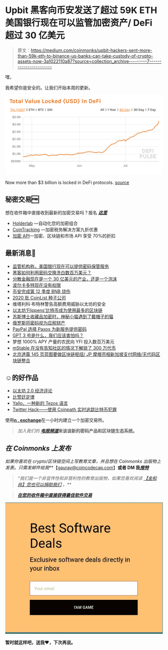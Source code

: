 # Upbit 黑客向币安发送了超过 59K ETH 美国银行现在可以监管加密资产/ DeFi 超过 30 亿美元

> 原文：<https://medium.com/coinmonks/upbit-hackers-sent-more-than-59k-eth-to-binance-us-banks-can-take-custody-of-crypto-assets-now-3a1022110a87?source=collection_archive---------7----------------------->

嘿，

我希望你是安全的。让我们开始本周的更新。

![](img/cb5908bef09bb650c352012e55b86da8.png)

Now more than $3 billion is locked in DeFi protocols. [source](https://defipulse.com/)

## 秘密交易🆓

想在收件箱中直接收到最新的加密交易吗？报名 [***这里***](https://coincodecap.com/)

*   [Holderlab](https://coincodecap.com/product/holderlab-0?scroll=deal) —自动化您的加密组合
*   [CoinTracking](https://coincodecap.com/product/cointracking-8?scroll=deal) —加密税务解决方案九折优惠
*   [加密 API](https://coincodecap.com/product/crypto-apis-8?scroll=deal)—加密、区块链和市场 API 享受 70%的折扣

## 最新消息📰

*   [监管机构称，美国银行现在可以提供密码保管服务](https://www.coindesk.com/banks-in-us-can-now-offer-crypto-custody-services-regulator-says)
*   [黑客如何利用密码交换洗白数百万美元？](https://blog.bitquery.io/upbit-hack-crypto-money-laundering)
*   [分散金融现在是一个 30 亿美元的产业，还是一个泡沫](https://decrypt.co/36237/decentralized-finance-is-now-a-3-billion-industry-or-a-bubble?ref=coingecko)
*   [波尔卡多特现在没有权限](/polkadot-network/polkadot-launch-phases-3-4-8cb2e8c2a187)
*   [币安完成第 12 季度 BNB 烧伤](https://www.binance.com/en/support/articles/44d873922bf24317ac314d9f0665729b-Binance-Completes-12th-Quarterly-BNB-Burn)
*   [2020 批 CoinList 种子公司](https://blog.coinlist.co/announcing-the-summer-2020-batch-of-coinlist-seed-companies/)
*   维塔利科·布特林警告高额费用威胁以太坊的安全
*   [以太坊‘Flippens’比特币成为使用最多的区块链](https://cointelegraph.com/news/ethereum-flippens-stablecoins-to-become-the-most-used-blockchain)
*   [苏斯博士收藏品加密时，神秘小猫遇到了戴帽子的猫](https://decrypt.co/36223/cryptokitties-cat-in-the-hat-dr-seuss-collectibles-go-crypto?ref=coingecko)
*   [俄罗斯将密码视为应税财产](https://www.coindesk.com/russia-to-treat-crypto-as-a-taxable-property)
*   [PayPal 选择 Paxos 为新服务提供密码](https://www.coindesk.com/paypal-picks-paxos-to-supply-crypto-for-new-service-sources-say)
*   [GPT 3 号是什么，我们应该害怕吗？](https://www.coindesk.com/gpt3-what-is-it-and-should-we-be-terrified)
*   梦想 1000% APY 产量的农民向 YFI 投入数百万美元
*   [mStable 在没有告知社区的情况下解锁了 300 万代币](/mstable/mta-emission-important-update-d1332bed0374)
*   [北京透露 145 页蓝图要做区块链枢纽/ JP 摩根亮相新加坡支付网络/无代码区块链整合](/coinmonks/beijing-reveals-145-page-blueprint-to-be-blockchain-hub-jp-morgan-debuts-singapore-payment-584174d40b5)

## ☺️的好作品

*   [以太坊 2.0 经济评论](/@thomasborgers/ethereum-2-0-economic-review-1fc4a9b8c2d9)
*   [比赞廷定律](/@apbakst/bizantines-law-c9bc93529e89)
*   [Yallo，一种新的 Tezos 语言](/coinmonks/yallo-a-new-tezos-language-f1298069d268#b077-f3d484888094)
*   [Twitter Hack——使用 Coinpath 实时追踪比特币犯罪](https://blog.bitquery.io/twitter-hack-tracking-bitcoin-using-coinpath)

使用[**n . exchange**](https://bit.ly/301vKd6)在一小时内建立一个加密交易所。

> *加入我们的* [***电报频道***](https://t.me/joinchat/FyuZERD5oyp6LWbwLASOKQ)**来谈谈新的密码产品和区块链生态系统。**

## *在 Coinmonks 上发布*

*如果你喜欢在 crypto/区块链空间上写教育文章，并且想在 Coinmonks 出版物上发表。只需发邮件给我***【gaurav@coincodecap.com】****或者 DM 我**[***推特***](https://twitter.com/coinmonks)**

> ***“我们是一个非宣传性和非营利性的教育出版物，如果您喜欢阅读* [*【金和尚】*](https://medium.com/coinmonks)*[*您也可以捐助我们*](/coinmonks/monks-need-your-help-7440418d67ec) *。****

> ***[*在您的收件箱中直接获得最佳软件交易*](https://coincodecap.com/?utm_source=coinmonks)***

***[![](img/8d9f2d8d06afd6b739e38f3458848f35.png)](https://coincodecap.com/?utm_source=coinmonks)***

******暂时就这样吧，送我❤️，下次再说。******
